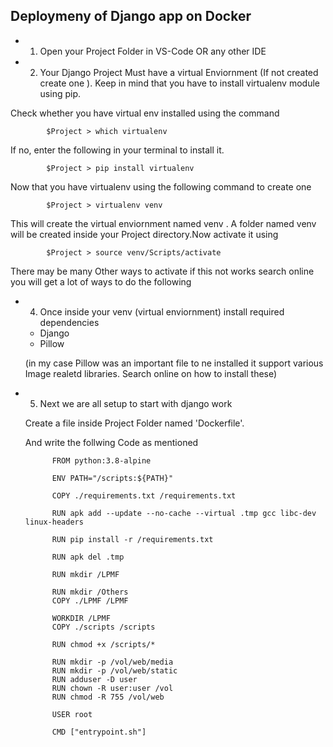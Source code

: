 ## Deploymeny of Django app on Docker ##

* 1. Open your Project Folder in VS-Code OR any other IDE
* 2. Your Django Project Must have a virtual Enviornment (If not created create one ). Keep in mind that you have to install virtualenv module using pip.

Check whether you have virtual env installed using the command

            $Project > which virtualenv
If no, enter the following in your terminal to install it.

            $Project > pip install virtualenv

Now that you have virtualenv using the following command to create one 

            $Project > virtualenv venv

This will create the virtual enviornment named venv . A folder named venv will be created inside your Project directory.Now activate it using

            $Project > source venv/Scripts/activate

There may be many Other ways to activate if this not works search online you will get a lot of ways to do the following 

* 4. Once inside your venv (virtual enviornment) install required dependencies 

    - Django
    - Pillow

    (in my case Pillow was an important file to ne installed it support various Image realetd libraries. Search online on how to install these)

* 5. Next we are all setup to start with django work 

    Create a file inside Project Folder named 'Dockerfile'.

    And write the follwing Code as mentioned


            
            FROM python:3.8-alpine

            ENV PATH="/scripts:${PATH}"

            COPY ./requirements.txt /requirements.txt
            
            RUN apk add --update --no-cache --virtual .tmp gcc libc-dev linux-headers

            RUN pip install -r /requirements.txt

            RUN apk del .tmp

            RUN mkdir /LPMF

            RUN mkdir /Others
            COPY ./LPMF /LPMF

            WORKDIR /LPMF
            COPY ./scripts /scripts

            RUN chmod +x /scripts/*

            RUN mkdir -p /vol/web/media
            RUN mkdir -p /vol/web/static
            RUN adduser -D user
            RUN chown -R user:user /vol
            RUN chmod -R 755 /vol/web
            
            USER root

            CMD ["entrypoint.sh"]